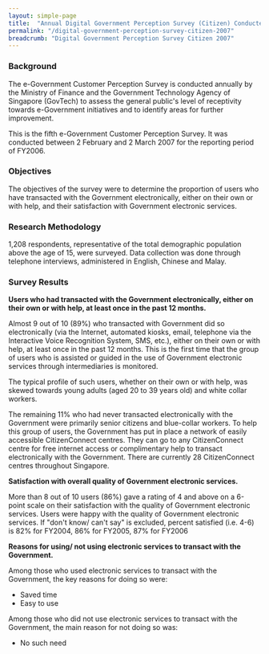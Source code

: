 ```yaml
---
layout: simple-page
title:  "Annual Digital Government Perception Survey (Citizen) Conducted in 2007"
permalink: "/digital-government-perception-survey-citizen-2007"
breadcrumb: "Digital Government Perception Survey Citizen 2007"
---
```


### **Background**

The e-Government Customer Perception Survey is conducted annually by the Ministry of Finance and the Government Technology Agency of Singapore (GovTech) to assess the general public's level of receptivity towards e-Government initiatives and to identify areas for further improvement.

This is the fifth e-Government Customer Perception Survey. It was conducted between 2 February and 2 March 2007 for the reporting period of FY2006.

### **Objectives**

The objectives of the survey were to determine the proportion of users who have transacted with the Government electronically, either on their own or with help, and their satisfaction with Government electronic services.

### **Research Methodology**

1,208 respondents, representative of the total demographic population above the age of 15, were surveyed. Data collection was done through telephone interviews, administered in English, Chinese and Malay.

### **Survey Results**

**Users who had transacted with the Government electronically, either on their own or with help, at least once in the past 12 months.**

Almost 9 out of 10 (89%) who transacted with Government did so electronically (via the Internet, automated kiosks, email, telephone via the Interactive Voice Recognition System, SMS, etc.), either on their own or with help, at least once in the past 12 months. This is the first time that the group of users who is assisted or guided in the use of Government electronic services through intermediaries is monitored.

The typical profile of such users, whether on their own or with help, was skewed towards young adults (aged 20 to 39 years old) and white collar workers.

The remaining 11% who had never transacted electronically with the Government were primarily senior citizens and blue-collar workers. To help this group of users, the Government has put in place a network of easily accessible CitizenConnect centres. They can go to any CitizenConnect centre for free internet access or complimentary help to transact electronically with the Government. There are currently 28 CitizenConnect centres throughout Singapore.

**Satisfaction with overall quality of Government electronic services.**

More than 8 out of 10 users (86%) gave a rating of 4 and above on a 6-point scale on their satisfaction with the quality of Government electronic services. Users were happy with the quality of Government electronic services.
If "don't know/ can't say" is excluded,  percent satisfied (i.e. 4-6) is 82% for FY2004, 86% for FY2005, 87% for FY2006


**Reasons for using/ not using electronic services to transact with the Government.**

Among those who used electronic services to transact with the Government, the key reasons for doing so were:

* Saved time
* Easy to use

Among those who did not use electronic services to transact with the Government, the main reason for not doing so was:

* No such need
